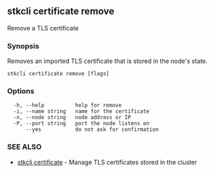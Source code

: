 ## stkcli certificate remove

Remove a TLS certificate

### Synopsis

Removes an imported TLS certificate that is stored in the node's state.

```
stkcli certificate remove [flags]
```

### Options

```
  -h, --help          help for remove
  -i, --name string   name for the certificate
  -n, --node string   node address or IP
  -P, --port string   port the node listens on
      --yes           do not ask for confirmation
```

### SEE ALSO

* [stkcli certificate](stkcli_certificate.md)	 - Manage TLS certificates stored in the cluster

